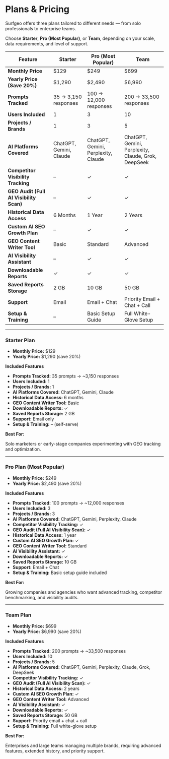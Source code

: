 # Plans & Pricing

Surfgeo offers three plans tailored to different needs — from solo professionals to enterprise teams.

Choose **Starter**, **Pro (Most Popular)**, or **Team**, depending on your scale, data requirements, and level of support.

| **Feature**                             | **Starter**             | **Pro (Most Popular)**              | **Team**                                            |
| --------------------------------------- | ----------------------- | ----------------------------------- | --------------------------------------------------- |
| **Monthly Price**                       | $129                    | $249                                | $699                                                |
| **Yearly Price (Save 20%)**             | $1,290                  | $2,490                              | $6,990                                              |
| **Prompts Tracked**                     | 35 → 3,150 responses    | 100 → 12,000 responses              | 200 → 33,500 responses                              |
| **Users Included**                      | 1                       | 3                                   | 10                                                  |
| **Projects / Brands**                   | 1                       | 3                                   | 5                                                   |
| **AI Platforms Covered**                | ChatGPT, Gemini, Claude | ChatGPT, Gemini, Perplexity, Claude | ChatGPT, Gemini, Perplexity, Claude, Grok, DeepSeek |
| **Competitor Visibility Tracking**      | –                       | ✓                                   | ✓                                                   |
| **GEO Audit (Full AI Visibility Scan)** | –                       | ✓                                   | ✓                                                   |
| **Historical Data Access**              | 6 Months                | 1 Year                              | 2 Years                                             |
| **Custom AI SEO Growth Plan**           | –                       | ✓                                   | ✓                                                   |
| **GEO Content Writer Tool**             | Basic                   | Standard                            | Advanced                                            |
| **AI Visibility Assistant**             | –                       | ✓                                   | ✓                                                   |
| **Downloadable Reports**                | ✓                       | ✓                                   | ✓                                                   |
| **Saved Reports Storage**               | 2 GB                    | 10 GB                               | 50 GB                                               |
| **Support**                             | Email                   | Email + Chat                        | Priority Email + Chat + Call                        |
| **Setup & Training**                    | –                       | Basic Setup Guide                   | Full White-Glove Setup                              |

***

### Starter Plan

* **Monthly Price:** $129
* **Yearly Price:** $1,290 (save 20%)

**Included Features**

* **Prompts Tracked:** 35 prompts → \~3,150 responses
* **Users Included:** 1
* **Projects / Brands:** 1
* **AI Platforms Covered:** ChatGPT, Gemini, Claude
* **Historical Data Access:** 6 months
* **GEO Content Writer Tool:** Basic
* **Downloadable Reports:** ✓
* **Saved Reports Storage:** 2 GB
* **Support:** Email only
* **Setup & Training:** – (self-serve)

**Best For:**

Solo marketers or early-stage companies experimenting with GEO tracking and optimization.

***

### Pro Plan (Most Popular)

* **Monthly Price:** $249
* **Yearly Price:** $2,490 (save 20%)

**Included Features**

* **Prompts Tracked:** 100 prompts → \~12,000 responses
* **Users Included:** 3
* **Projects / Brands:** 3
* **AI Platforms Covered:** ChatGPT, Gemini, Perplexity, Claude
* **Competitor Visibility Tracking:** ✓
* **GEO Audit (Full AI Visibility Scan):** ✓
* **Historical Data Access:** 1 year
* **Custom AI SEO Growth Plan:** ✓
* **GEO Content Writer Tool:** Standard
* **AI Visibility Assistant:** ✓
* **Downloadable Reports:** ✓
* **Saved Reports Storage:** 10 GB
* **Support:** Email + Chat
* **Setup & Training:** Basic setup guide included

**Best For:**

Growing companies and agencies who want advanced tracking, competitor benchmarking, and visibility audits.

***

### Team Plan

* **Monthly Price:** $699
* **Yearly Price:** $6,990 (save 20%)

**Included Features**

* **Prompts Tracked:** 200 prompts → \~33,500 responses
* **Users Included:** 10
* **Projects / Brands:** 5
* **AI Platforms Covered:** ChatGPT, Gemini, Perplexity, Claude, Grok, DeepSeek
* **Competitor Visibility Tracking:** ✓
* **GEO Audit (Full AI Visibility Scan):** ✓
* **Historical Data Access:** 2 years
* **Custom AI SEO Growth Plan:** ✓
* **GEO Content Writer Tool:** Advanced
* **AI Visibility Assistant:** ✓
* **Downloadable Reports:** ✓
* **Saved Reports Storage:** 50 GB
* **Support:** Priority email + chat + call
* **Setup & Training:** Full white-glove setup

**Best For:**

Enterprises and large teams managing multiple brands, requiring advanced features, extended history, and priority support.
